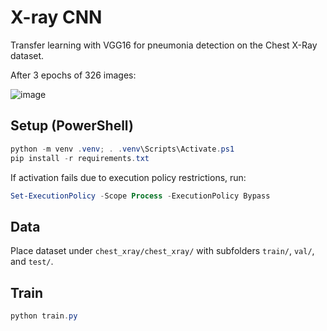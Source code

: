 # X-ray CNN

Transfer learning with VGG16 for pneumonia detection on the Chest X-Ray dataset.

After 3 epochs of 326 images:

![image](https://github.com/user-attachments/assets/1aaceac2-2c8c-4820-8faf-0e76db43354c)

## Setup (PowerShell)

```powershell
python -m venv .venv; . .venv\Scripts\Activate.ps1
pip install -r requirements.txt
```

If activation fails due to execution policy restrictions, run:

```powershell
Set-ExecutionPolicy -Scope Process -ExecutionPolicy Bypass
```

## Data

Place dataset under `chest_xray/chest_xray/` with subfolders `train/`, `val/`, and `test/`.

## Train

```powershell
python train.py
```
